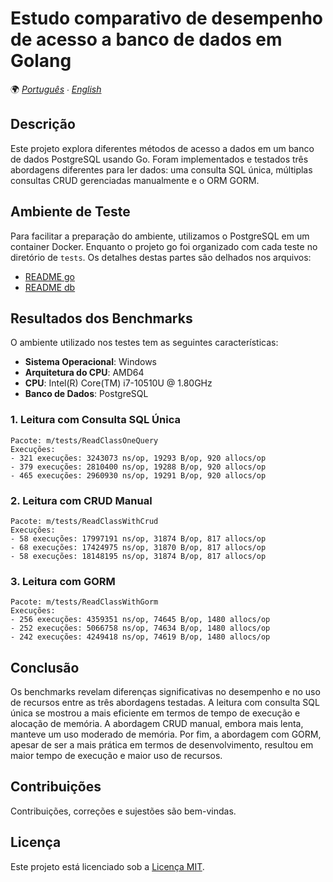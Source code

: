# Estudo comparativo de desempenho de acesso a banco de dados em Golang

🌍 *[Português](README.md) ∙ [English](README_en.md)*

## Descrição
Este projeto explora diferentes métodos de acesso a dados em um banco de dados PostgreSQL usando Go. Foram implementados e testados três abordagens diferentes para ler dados: uma consulta SQL única, múltiplas consultas CRUD gerenciadas manualmente e o ORM GORM.

## Ambiente de Teste

Para facilitar a preparação do ambiente, utilizamos o PostgreSQL em um container Docker. Enquanto o projeto go foi organizado com cada teste no diretório de `tests`. Os detalhes destas partes são delhados nos arquivos:
- [README go](./go-projects/README.md)
- [README db](./database/README.md)

## Resultados dos Benchmarks

O ambiente utilizado nos testes tem as seguintes características:
- **Sistema Operacional**: Windows
- **Arquitetura do CPU**: AMD64
- **CPU**: Intel(R) Core(TM) i7-10510U @ 1.80GHz
- **Banco de Dados**: PostgreSQL

### 1. Leitura com Consulta SQL Única
```
Pacote: m/tests/ReadClassOneQuery
Execuções: 
- 321 execuções: 3243073 ns/op, 19293 B/op, 920 allocs/op
- 379 execuções: 2810400 ns/op, 19288 B/op, 920 allocs/op
- 465 execuções: 2960930 ns/op, 19291 B/op, 920 allocs/op
```

### 2. Leitura com CRUD Manual
```
Pacote: m/tests/ReadClassWithCrud
Execuções:
- 58 execuções: 17997191 ns/op, 31874 B/op, 817 allocs/op
- 68 execuções: 17424975 ns/op, 31870 B/op, 817 allocs/op
- 58 execuções: 18148195 ns/op, 31874 B/op, 817 allocs/op
```

### 3. Leitura com GORM
```
Pacote: m/tests/ReadClassWithGorm
Execuções:
- 256 execuções: 4359351 ns/op, 74645 B/op, 1480 allocs/op
- 252 execuções: 5066758 ns/op, 74634 B/op, 1480 allocs/op
- 242 execuções: 4249418 ns/op, 74619 B/op, 1480 allocs/op
```

## Conclusão
Os benchmarks revelam diferenças significativas no desempenho e no uso de recursos entre as três abordagens testadas. A leitura com consulta SQL única se mostrou a mais eficiente em termos de tempo de execução e alocação de memória. A abordagem CRUD manual, embora mais lenta, manteve um uso moderado de memória. Por fim, a abordagem com GORM, apesar de ser a mais prática em termos de desenvolvimento, resultou em maior tempo de execução e maior uso de recursos.

## Contribuições

Contribuições, correções e sujestões são bem-vindas.

## Licença

Este projeto está licenciado sob a [Licença MIT](LICENSE).

